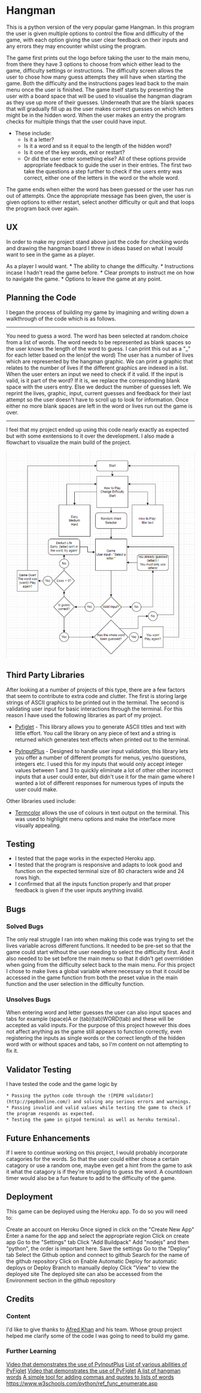 # Hangman

This is a python version of the very popular game Hangman. In this program the user is given multiple options to control the flow and difficulty of the game, with each option giving the user clear feedback on their inputs and any errors they may encounter whilst using the program.

The game first prints out the logo before taking the user to the main menu, from there they have 3 options to choose from which either lead to the game, difficulty settings or instructions. The difficulty screen allows the user to chose how many guess attempts they will have when starting the game. Both the difficulty and the instructions pages lead back to the main menu once the user is finished.
The game itself starts by presenting the user with a board space that will be used to visualise the hangman diagram as they use up more of their guesses. Underneath that are the blank spaces that will gradually fill up as the user makes correct guesses on which letters might be in the hidden word.
When the user makes an entry the program checks for multiple things that the user could have input. 
* These include:
    * Is it a letter?
    * Is it a word and ss it equal to the length of the hidden word?
    * Is it one of the key words, exit or restart?
    * Or did the user enter something else?
All of these options provide appropriate feedback to guide the user in their entries. The first two take the questions a step further to check if the users entry was correct, either one of the letters in the word or the whole word.

The game ends when either the word has been guessed or the user has run out of attempts. Once the appropriate message has been given, the user is given options to either restart, select another difficulty or quit and that loops the program back over again.

## UX

In order to make my project stand above just the code for checking words and drawing the hangman board I threw in ideas based on what I would want to see in the game as a player.

As a player I would want.
    * The ability to change the difficulty.
    * Instructions incase I hadn't read the game before.
    * Clear prompts to instruct me on how to navigate the game.
    * Options to leave the game at any point.

## Planning the Code

I began the process of building my game by imagining and writing down a walkthrough of the code which is as follows.
_______________
You need to guess a word.
The word has been selected at random.choice from a list of words.
The word needs to be represented as blank spaces so the user knows the length of the word to guess.
I can print this out as a "_" for each letter based on the len(of the word)
The user has a number of lives which are represented by the hangman graphic.
We can print a graphic that relates to the number of lives if the different graphics are indexed in a list.
When the user enters an input we need to check if it valid.
If the input is valid, is it part of the word?
If it is, we replace the corresponding blank space with the users entry.
Else we deduct the number of guesses left.
We reprint the lives, graphic, input, current guesses and feedback for their last attempt so the user doesn't have to scroll up to look for information.
Once either no more blank spaces are left in the word or lives run out the game is over.
_________________
I feel that my project ended up using this code nearly exactly as expected but with some exntensions to it over the development. I also made a flowchart to visualize the main build of the project.

![Flowchart](/images/flowchart.png)

## Third Party Libraries

After looking at a number of projects of this type, there are a few factors that seem to contribute to extra code and clutter. The first is storing large strings of ASCII graphics to be printed out in the terminal. The second is validating user input for basic interactions through the terminal. For this reason I have used the following libraries as part of my project.

* [Pyfiglet](https://github.com/pwaller/pyfiglet) - This library allows you to generate ASCII titles and text with little effort. You call the library on any piece of text and a string is returned which generates text effects when printed out to the terminal.

* [PyInputPlus](https://pypi.org/project/PyInputPlus/) - Designed to handle user input validation, this library lets you offer a number of different prompts for menus, yes/no questions, integers etc. I used this for my inputs that would only accept integer values between 1 and 3 to quickly eliminate a lot of other other incorrect inputs that a user could enter, but didn't use it for the main game where I wanted a lot of different responses for numerous types of inputs the user could make.

Other libraries used include:
* [Termcolor](https://pypi.org/project/termcolor/) allows the use of colours in text output on the terminal. This was used to highlight menu options and make the interface more visually appealing.

## Testing 

* I tested that the page works in the expected Heroku app.
* I tested that the program is responsive and adapts to look good and function on the expected terminal size of 80 characters wide and 24 rows high.
* I confirmed that all the inputs function properly and that proper feedback is given if the user inputs anything invalid.

## Bugs
### Solved Bugs

The only real struggle I ran into when making this code was trying to set the lives variable across different functions. It needed to be pre-set so that the game could start without the user needing to select the difficulty first. And it also needed to be set before the main menu so that it didn't get overrridden when going from the difficulty select back to the main menu. For this project I chose to make lives a global variable where necessary so that it could be accessed in the game function from both the preset value in the main function and the user selection in the difficulty function.

### Unsolves Bugs

When entering word and letter guesses the user can also input spaces and tabs for example (space)A or (tab)(tab)WORD(tab) and these will be accepted as valid inputs. For the purpose of this project however this does not affect anything as the game still appears to function correctly, even registering the inputs as single words or the correct length of the hidden word with or without spaces and tabs, so I'm content on not attempting to fix it.

## Validator Testing

I have tested the code and the game logic by

    * Passing the python code through the ![PEP8 validator](http://pep8online.com/) and solving any serious errors and warnings.
    * Passing invalid and valid values while testing the game to check if the program responds as expected.
    * Testing the game in gitpod terminal as well as heroku terminal.

## Future Enhancements

If I were to continue working on this project, I would probably incorporate catagories for the words. So that the user could either chose a certain catagory or use a random one, maybe even get a hint from the game to ask it what the catagory is if they're struggling to guess the word. A countdown timer would also be a fun feature to add to the difficulty of the game.

## Deployment

This game can be deployed using the Heroku app. To do so you will need to:

Create an account on Heroku
Once signed in click on the "Create New App"
Enter a name for the app and select the appropriate region
Click on create app
Go to the "Settings" tab
Click "Add Buildpack"
Add "nodejs" and then "python", the order is important here. 
Save the settings
Go to the "Deploy" tab
Select the Github option and connect to github
Search for the name of the github repository
Click on Enable Automatic Deploy for automatic deploys or Deploy Branch to manually deploy
Click "View" to view the deployed site
The deployed site can also be accessed from the Environment section in the github repository

## Credits 
### Content

I'd like to give thanks to [Afred Khan](https://github.com/afred-khan/Hangman) and his team. Whose group project helped me clarify some of the code I was going to need to build my game.

### Further Learning

[Video that demonstrates the use of PyInputPlus](https://www.youtube.com/watch?v=2201B0vGwx8)
[List of various abilities of PyFiglet](http://www.figlet.org/examples.html)
[Video that demonstrates the use of PyFiglet](https://www.youtube.com/watch?v=zUf1BM1l8MQ)
[A list of hangman words](https://www.hangmanwords.com/words)
[A simple tool for adding commas and quotes to lists of words](https://commaquote.azurewebsites.net/)
https://www.w3schools.com/python/ref_func_enumerate.asp